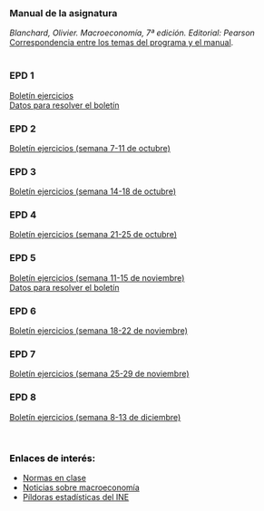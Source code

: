 <br /> 

### Manual de la asignatura
*Blanchard, Olivier. Macroeconomía, 7ª edición.  Editorial: Pearson*  
[Correspondencia entre los temas del programa y el manual](https://github.com/otoperalias/Macro/blob/main/files/CORRESPONDENCIA%20TEMAS%20PROGRAMA%20%20-%20BLANCHARD.pdf).  
<br /> 

### EPD 1
[Boletín ejercicios](https://github.com/otoperalias/Macro/blob/main/files/EPD1%20Macro.docx.pdf)  
[Datos para resolver el boletín](https://github.com/otoperalias/Macro/blob/main/files/Datos_Espa%C3%B1aEPD1.xls)
 

### EPD 2
[Boletín ejercicios (semana 7-11 de octubre)](https://github.com/otoperalias/Macro/blob/main/files/EPD2%20Macro.pdf)  

### EPD 3
[Boletín ejercicios (semana 14-18 de octubre)](https://github.com/otoperalias/Macro/blob/main/files/EPD3%20Macro.pdf)  

### EPD 4
[Boletín ejercicios (semana 21-25 de octubre)](https://github.com/otoperalias/Macro/blob/main/files/EPD4.pdf)

### EPD 5
[Boletín ejercicios (semana 11-15 de noviembre)](https://github.com/otoperalias/Macro/blob/main/files/EPD5.pdf)  
[Datos para resolver el boletín](https://github.com/otoperalias/Macro/blob/main/files/DatosEPD5.xlsx)

### EPD 6
[Boletín ejercicios (semana 18-22 de noviembre)](https://github.com/otoperalias/Macro/blob/main/files/EPD6.pdf)  

### EPD 7
[Boletín ejercicios (semana 25-29 de noviembre)](https://github.com/otoperalias/Macro/blob/main/files/EPD7.pdf)   

### EPD 8
[Boletín ejercicios (semana 8-13 de diciembre)](https://github.com/otoperalias/Macro/blob/main/files/EPD8.pdf)   

<br /> 

### <span style="color:black"> Enlaces de interés: </span>  
* [Normas en clase](https://otoperalias.github.io/Macro/Normas)
* [Noticias sobre macroeconomía](https://otoperalias.github.io/Macro/news)
* [Píldoras estadísticas del INE](https://www.ine.es/explica/explica_pasos_pildoras.htm)
